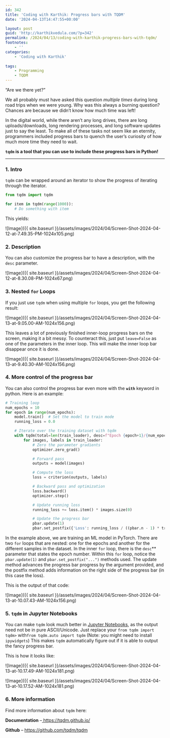 ```yaml
---
id: 342
title: 'Coding with Karthik: Progress bars with TQDM'
date: '2024-04-13T14:47:55+00:00'

layout: post
guid: 'http://karthikvedula.com/?p=342'
permalink: /2024/04/13/coding-with-karthik-progress-bars-with-tqdm/
footnotes:
    - ''
categories:
    - 'Coding with Karthik'
    
tags:
    - Programming
    - TQDM
---
```


“Are we there yet?”

We all probably must have asked this question *multiple times* during long road trips when we were young. Why was this always a burning question? Chances are because we didn’t know how much time was left!

In the digital world, while there aren’t any long drives, there are long uploads/downloads, long rendering processes, and long software updates just to say the least. To make all of these tasks not seem like an eternity, programmers included progress bars to quench the user’s curiosity of how much more time they need to wait.

**`tqdm` is a tool that you can use to include these progress bars in Python!**

---

### 1. Intro

`tqdm` can be wrapped around an iterator to show the progress of iterating through the iterator.
```python
from tqdm import tqdm

for item in tqdm(range(1000)):
    # Do something with item
```

This yields:

![Image]({{ site.baseurl }}/assets/images/2024/04/Screen-Shot-2024-04-12-at-7.49.35-PM-1024x105.png)

### 2. Description

You can also customize the progress bar to have a description, with the `desc` parameter.

![Image]({{ site.baseurl }}/assets/images/2024/04/Screen-Shot-2024-04-12-at-8.30.08-PM-1024x67.png)

### 3. Nested `for` Loops

If you just use `tqdm` when using multiple `for` loops, you get the following result:

![Image]({{ site.baseurl }}/assets/images/2024/04/Screen-Shot-2024-04-13-at-9.05.00-AM-1024x156.png)

This leaves a lot of previously finished inner-loop progress bars on the screen, making it a bit messy. To counteract this, just put `leave=False` as one of the parameters in the inner loop. This will make the inner loop bar disappear once it is done.

![Image]({{ site.baseurl }}/assets/images/2024/04/Screen-Shot-2024-04-13-at-9.40.30-AM-1024x156.png)

### 4. More control of the progress bar

You can also control the progress bar even more with the **`with`** keyword in python. Here is an example:
```python
# Training loop
num_epochs = 10
for epoch in range(num_epochs):
    model.train()  # Set the model to train mode
    running_loss = 0.0

    # Iterate over the training dataset with tqdm
    with tqdm(total=len(train_loader), desc=f"Epoch {epoch+1}/{num_epochs}") as pbar:
        for images, labels in train_loader:
            # Zero the parameter gradients
            optimizer.zero_grad()

            # Forward pass
            outputs = model(images)

            # Compute the loss
            loss = criterion(outputs, labels)

            # Backward pass and optimization
            loss.backward()
            optimizer.step()

            # Update running loss
            running_loss += loss.item() * images.size(0)

            # Update the progress bar
            pbar.update(1)
            pbar.set_postfix({'Loss': running_loss / ((pbar.n - 1) * train_loader.batch_size + images.size(0))})
```

In the example above, we are training an ML model in PyTorch. There are two `for` loops that are nested: one for the epochs and another for the different samples in the dataset. In the inner `for` loop, there is the `desc`** parameter that states the epoch number. Within this `for` loop, notice the `pbar.update(1)` and `pbar.set_postfix("...")` methods used. The update method advances the progress bar progress by the argument provided, and the postfix method adds information on the right side of the progress bar (in this case the loss).

This is the output of that code:

![Image]({{ site.baseurl }}/assets/images/2024/04/Screen-Shot-2024-04-13-at-10.07.43-AM-1024x156.png)

### 5. `tqdm` in Jupyter Notebooks

You can make `tqdm` look much better in [Jupyter Notebooks](https://jupyter.org/), as the output need not be in pure ASCII/Unicode. Just replace your `from tqdm import tqdm>` with`from tqdm.auto import tqdm` (Note: you might need to install `ipywidgets`) This makes `tqdm` automatically figure out if it is able to output the fancy progress bar.

This is how it looks like:

![Image]({{ site.baseurl }}/assets/images/2024/04/Screen-Shot-2024-04-13-at-10.17.49-AM-1024x181.png)

![Image]({{ site.baseurl }}/assets/images/2024/04/Screen-Shot-2024-04-13-at-10.17.52-AM-1024x181.png)

### 6. More information

Find more information about `tqdm` here:

**Documentation** –[ https://tqdm.github.io/ ](< https://tqdm.github.io/ >)

**Github** – <https://github.com/tqdm/tqdm>
